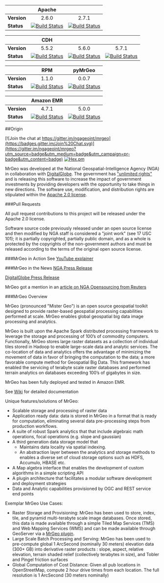 ||Apache||
|:---|:---:|:---:|
|**Version**|2.6.0|2.7.1|
|**Status**|[![Build Status](https://jenkins.dgis-dev.com/buildStatus/icon?job=mrgeo-opensource-apache260)](https://jenkins.dgis-dev.com/job/mrgeo-opensource-apache260)|[![Build Status](https://jenkins.dgis-dev.com/buildStatus/icon?job=mrgeo-opensource-apache271)](https://jenkins.dgis-dev.com/job/mrgeo-opensource-apache271)

||CDH|||
|:---|:---:|:---:|:---:|
|**Version**|5.5.2|5.6.0|5.7.1|
|**Status**|[![Build Status](https://jenkins.dgis-dev.com/buildStatus/icon?job=mrgeo-opensource-cdh5.5.2-yarn)](https://jenkins.dgis-dev.com/job/mrgeo-opensource-cdh5.5.2-yarn)|[![Build Status](https://jenkins.dgis-dev.com/buildStatus/icon?job=mrgeo-opensource-cdh5.6.0-yarn)](https://jenkins.dgis-dev.com/job/mrgeo-opensource-cdh5.6.0-yarn)|[![Build Status](https://jenkins.dgis-dev.com/buildStatus/icon?job=mrgeo-opensource-cdh5.7.1-yarn)](https://jenkins.dgis-dev.com/job/mrgeo-opensource-cdh5.7.1-yarn/)|

||RPM|pyMrGeo|
|:---|:---:|:---:|
|**Version**|1.1.0|0.0.7|
|**Status**|[![Build Status](https://jenkins.dgis-dev.com/buildStatus/icon?job=mrgeo-opensource-aws-rpm)](https://jenkins.dgis-dev.com/job/mrgeo-opensource-aws-rpm)|[![Build Status](https://jenkins.dgis-dev.com/buildStatus/icon?job=pymrgeo-build)](https://jenkins.dgis-dev.com/job/pymrgeo-build)

||Amazon EMR||
|:---|:---:|:---:|
|**Version**|4.7.1|5.0.0|
|**Status**|[![Build Status](https://jenkins.dgis-dev.com/buildStatus/icon?job=mrgeo-opensource-emr4.7.1)](https://jenkins.dgis-dev.com/job/mrgeo-opensource-emr4.7.1)|[![Build Status](https://jenkins.dgis-dev.com/buildStatus/icon?job=mrgeo-opensource-emr5.0.0)](https://jenkins.dgis-dev.com/job/mrgeo-opensource-emr5.0.0)

##Origin

[![Join the chat at https://gitter.im/ngageoint/mrgeo](https://badges.gitter.im/Join%20Chat.svg)](https://gitter.im/ngageoint/mrgeo?utm_source=badge&utm_medium=badge&utm_campaign=pr-badge&utm_content=badge)
[![Hex.pm](https://img.shields.io/hexpm/l/plug.svg?maxAge=2592000)](http://www.apache.org/licenses/LICENSE-2.0.html)


MrGeo was developed at the National Geospatial-Intelligence Agency (NGA) in collaboration with [DigitalGlobe](https://www.digitalglobe.com/). The government has ["unlimited rights"](https://github.com/ngageoint/mrgeo/blob/master/NOTICE) and is releasing this software to increase the impact of government investments by providing developers with the opportunity to take things in new directions. The software use, modification, and distribution rights are stipulated within the [Apache 2.0 license](http://www.apache.org/licenses/LICENSE-2.0.html).

###Pull Requests

All pull request contributions to this project will be released under the Apache 2.0 license. 

Software source code previously released under an open source license and then modified by NGA staff is considered a "joint work" (see 17 USC 101); it is partially copyrighted, partially public domain, and as a whole is protected by the copyrights of the non-government authors and must be released according to the terms of the original open source license.

###MrGeo in Action
See [YouTube explainer](http://youtu.be/Z3fPTTtZ60I?list=FLBRaZ-IsIB44ikg-9n1RKtw)

###MrGeo in the News
[NGA Press Release](https://www1.nga.mil/MediaRoom/PressReleases/Pages/2015-02.aspx)

[DigitalGlobe Press Release](http://investor.digitalglobe.com/phoenix.zhtml?c=70788&p=RssLanding&cat=news&id=2007262)

MrGeo got a mention in an [article on NGA Opensourcing from Reuters](http://www.reuters.com/article/2015/05/23/us-usa-military-nga-idUSKBN0O72JE20150523)

###MrGeo Overview

MrGeo (pronounced "Mister Geo") is an open source geospatial toolkit designed to provide raster-based geospatial processing capabilities performed at scale. MrGeo enables global geospatial big data image processing and analytics.

MrGeo is built upon the Apache Spark distributed processing frarmework to leverage the storage and processing of 100’s of commodity computers.  Functionally,  MrGeo stores large raster datasets as a collection of individual tiles stored in Hadoop to enable large-scale data and analytic services.  The co-location of data and analytics offers the advantage of minimizing the movement of data in favor of bringing the computation to the data; a more favorable compute method for Geospatial Big Data. This framework has enabled the servicing of terabyte scale raster databases and  performed terrain analytics on databases exceeding 100’s of gigabytes in size.

MrGeo has been fully deployed and tested in Amazon EMR.

See [Wiki](https://github.com/ngageoint/mrgeo/wiki) for detailed documentation

Unique features/solutions of MrGeo:

* Scalable storage and processing of raster data
* Application ready data: data is stored in MrGeo in a format that is ready for computation, eliminating several data pre-processing steps from production workflows.
* A suite of robust Spark analytics that that include algebraic math operations, focal operations (e.g. slope and gaussian)
* A third generation data storage model that 
  * Maintains data locality via  spatial indexing. 
  * An abstraction layer between the analytics and storage methods to enables a diverse set of cloud storage options such as HDFS, Accumulo, HBASE etc.
* A Map algebra interface that enables the development of custom algorithms in a simple scripting API
*	A plugin architecture that facilitates a modular software development and deployment strategies
*	Data and Analytic capabilities provisioned by OGC and REST service end points

Exemplar MrGeo Use Cases:

*	Raster Storage and Provisioning:  MrGeo has been used to store, index, tile, and pyramid multi-terabyte scale image databases.  Once stored, this data is made available through a simple Tiled Map Services (TMS) and Web Mapping Services (WMS) and can be made available through GeoServer via a [MrGeo plugin](https://github.com/ngageoint/mrgeo-geoserver-plugin).
*	Large Scale Batch Processing and Serving:  MrGeo has been used to pre-compute global 1 ArcSecond (nominally 30 meters) elevation data (300+ GB) into derivative raster products : slope, aspect, relative elevation, terrain shaded relief (collectively terabytes in size), and Tobler and Pingel friction surfaces
*	Global Computation of Cost Distance:  Given all pub locations in OpenStreetMap, compute 2 hour drive  times from each location.  The full resolution is  1 ArcSecond (30 meters nominally) 
